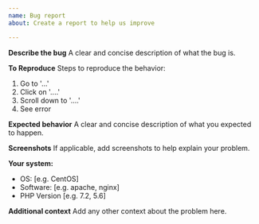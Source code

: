 ```yaml
---
name: Bug report
about: Create a report to help us improve

---
```


**Describe the bug**
A clear and concise description of what the bug is.

**To Reproduce**
Steps to reproduce the behavior:
1. Go to '...'
2. Click on '....'
3. Scroll down to '....'
4. See error

**Expected behavior**
A clear and concise description of what you expected to happen.

**Screenshots**
If applicable, add screenshots to help explain your problem.

**Your system:**
 - OS: [e.g. CentOS]
 - Software: [e.g. apache, nginx]
 - PHP Version [e.g. 7.2, 5.6]
 
**Additional context**
Add any other context about the problem here.
